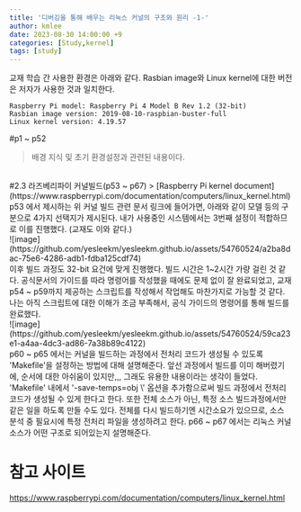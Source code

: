 ```yaml
---
title: '디버깅을 통해 배우는 리눅스 커널의 구조와 원리 -1-'
author: kmlee
date: 2023-08-30 14:00:00 +9
categories: [Study,kernel]
tags: [study]
---
```


교재 학습 간 사용한 환경은 아래와 같다. Rasbian image와 Linux kernel에 대한 버전은 저자가 사용한 것과 일치한다. <br>
```
Raspberry Pi model: Raspberry Pi 4 Model B Rev 1.2 (32-bit)
Rasbian image version: 2019-08-10-raspbian-buster-full
Linux kernel version: 4.19.57
```
#p1 ~ p52
> 배경 지식 및 초기 환경설정과 관련된 내용이다. 
<br>
#2.3 라즈베리파이 커널빌드(p53 ~ p67)
> [Raspberry Pi kernel document](https://www.raspberrypi.com/documentation/computers/linux_kernel.html)
p53 에서 제시하는 위 커널 빌드 관련 문서 링크에 들어가면, 아래와 같이 모델 등의 구분으로 4가지 선택지가 제시된다. 내가 사용중인 시스템에서는 3번째 설정이 적합하므로 이를 진행했다. (교재도 이와 같다.)<br>
![image](https://github.com/yesleekm/yesleekm.github.io/assets/54760524/a2ba8dac-75e6-4286-adb1-fdba125cdf74)<br>
이후 빌드 과정도 32-bit 요건에 맞게 진행했다. 빌드 시간은 1~2시간 가량 걸린 것 같다. 공식문서의 가이드를 따라 명령어를 작성했을 때에도 문제 없이 잘 완료되었고, 교재 p54 ~ p59까지 제공하는 스크립트를 작성해서 작업해도 마찬가지로 가능할 것 같다. 나는 아직 스크립트에 대한 이해가 조금 부족해서, 공식 가이드의 명령어를 통해 빌드를 완료했다.<br>
![image](https://github.com/yesleekm/yesleekm.github.io/assets/54760524/59ca23e1-a4aa-4dc3-ad86-7a38b89c4122)<br>
p60 ~ p65 에서는 커널을 빌드하는 과정에서 전처리 코드가 생성될 수 있도록 'Makefile'을 설정하는 방법에 대해 설명해준다. 앞선 과정에서 빌드를 이미 해버렸기에, 순서에 대한 아쉬움이 있지만,,, 그래도 유용한 내용이라는 생각이 들었다. 'Makefile' 내에서 '-save-temps=obj \' 옵션을 추가함으로써 빌드 과정에서 전처리 코드가 생성될 수 있게 한다고 한다. 또한 전체 소스가 아닌, 특정 소스 빌드과정에서만 같은 일을 하도록 만들 수도 있다. 전체를 다시 빌드하기엔 시간소요가 있으므로, 소스 분석 중 필요시에 특정 전처리 파일을 생성하려고 한다.
p66 ~ p67 에서는 리눅스 커널 소스가 어떤 구조로 되어있는지 설명해준다. 






참고 사이트
======================================
https://www.raspberrypi.com/documentation/computers/linux_kernel.html